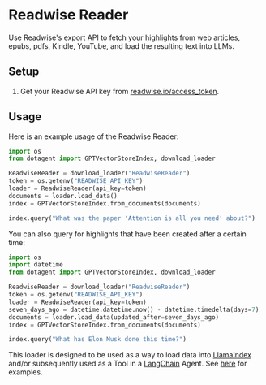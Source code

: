 # Readwise Reader

Use Readwise's export API to fetch your highlights from web articles, epubs, pdfs, Kindle, YouTube, and load the resulting text into LLMs.

## Setup

1. Get your Readwise API key from [readwise.io/access_token](https://readwise.io/access_token).

## Usage

Here is an example usage of the Readwise Reader:

```python
import os
from dotagent import GPTVectorStoreIndex, download_loader

ReadwiseReader = download_loader("ReadwiseReader")
token = os.getenv("READWISE_API_KEY")
loader = ReadwiseReader(api_key=token)
documents = loader.load_data()
index = GPTVectorStoreIndex.from_documents(documents)

index.query("What was the paper 'Attention is all you need' about?")
```

You can also query for highlights that have been created after a certain time:

```python
import os
import datetime
from dotagent import GPTVectorStoreIndex, download_loader

ReadwiseReader = download_loader("ReadwiseReader")
token = os.getenv("READWISE_API_KEY")
loader = ReadwiseReader(api_key=token)
seven_days_ago = datetime.datetime.now() - datetime.timedelta(days=7)
documents = loader.load_data(updated_after=seven_days_ago)
index = GPTVectorStoreIndex.from_documents(documents)

index.query("What has Elon Musk done this time?")
```

This loader is designed to be used as a way to load data into [LlamaIndex](https://github.com/jerryjliu/gpt_index/tree/main/gpt_index) and/or subsequently used as a Tool in a [LangChain](https://github.com/hwchase17/langchain) Agent. See [here](https://github.com/emptycrown/llama-hub/tree/main) for examples.
